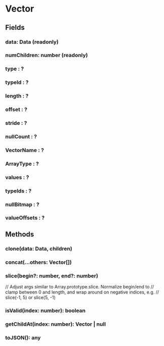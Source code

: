 # Vector


## Fields

### data: Data<T> (readonly)

### numChildren: number (readonly)

### type : ?

### typeId : ?

### length : ?

### offset : ?

### stride : ?

### nullCount : ?

### VectorName : ?

### ArrayType : ?

### values : ?

### typeIds : ?

### nullBitmap : ?

### valueOffsets : ?


## Methods

### clone(data: Data<R>, children)

### concat(...others: Vector<T>[])



### slice(begin?: number, end?: number)

// Adjust args similar to Array.prototype.slice. Normalize begin/end to
// clamp between 0 and length, and wrap around on negative indices, e.g.
// slice(-1, 5) or slice(5, -1)

### isValid(index: number): boolean

### getChildAt<R extends DataType = any>(index: number): Vector<R> | null

### toJSON(): any
